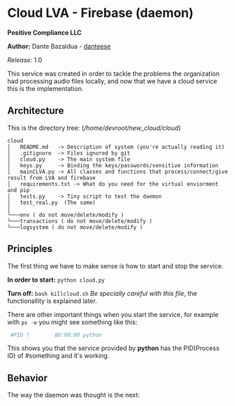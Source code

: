 # Cloud LVA - Firebase (daemon)

**Positive Compliance LLC**

**Author:** Dante Bazaldua - [danteese](https://github.com/danteese)

*Release:* 1.0

This service was created in order to tackle the problems the organization had processing audio files locally, and now that we have a cloud service this is the implementation. 

Architecture
------------

This is the directory tree: (_/home/devroot/new_cloud/cloud_)
```
cloud
│   README.md   -> Description of system (you're actually reading it)
│   .gitignore  -> Files ignored by git 
│   cloud.py    -> The main system file
│   keys.py     -> Binding the keys/passwords/sensitive information
│   mainCLVA.py -> All classes and functions that process/connect/give result from LVA and firebase
│   requirements.txt -> What do you need for the virtual enviorment and pip 
│   tests.py    -> Tiny script to test the daemon
│   test_real.py  (The same)
│
└───env ( do not move/delete/modify )
└───transactions ( do not move/delete/modify )
└───logsystem ( do not move/delete/modify )
```

Principles 
----------

The first thing we have to make sense is how to start and stop the service. 

**In order to start:** `python cloud.py`

**Turn off:** `bash killcloud.sh` _Be specially careful with this file_, the functionallity is explained later.

There are other important things when you start the service, for example with `ps -e` you might see something like this:

```bash
 #PID ?        00:00:00 python
 ```
This shows you that the service provided by **python** has the PID(Process ID) of #something and it's working.

Behavior
--------

The way the daemon was thought is the next: 
